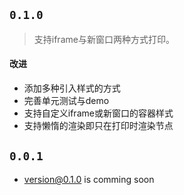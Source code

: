 ## `0.1.0`

> 支持iframe与新窗口两种方式打印。

#### 改进
- 添加多种引入样式的方式
- 完善单元测试与demo
- 支持自定义iframe或新窗口的容器样式
- 支持懒惰的渲染即只在打印时渲染节点

## `0.0.1`

- version@0.1.0 is comming soon
